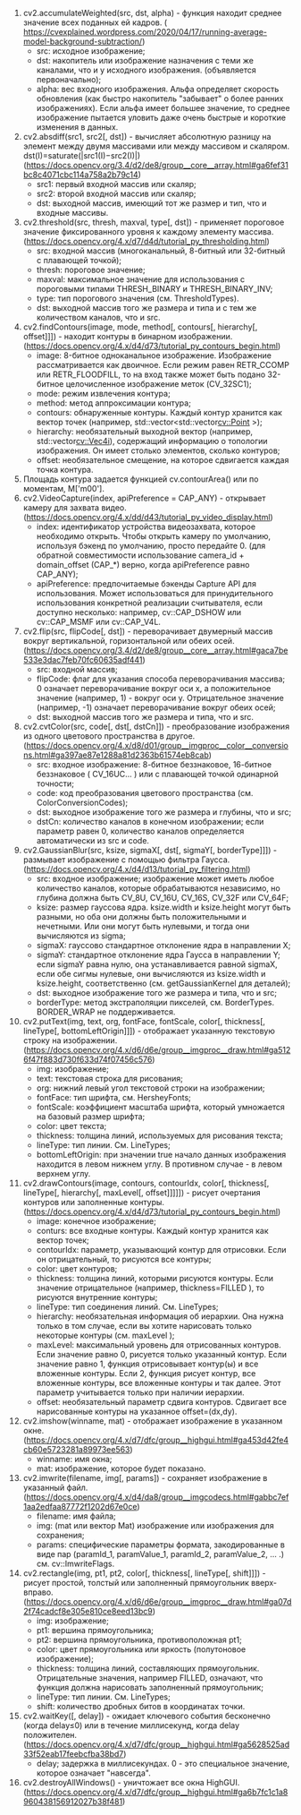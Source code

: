 1. cv2.accumulateWeighted(src, dst, alpha) - функция находит среднее значение всех поданных ей кадров. ( https://cvexplained.wordpress.com/2020/04/17/running-average-model-background-subtraction/)
   * src: исходное изображение;
   * dst: накопитель или изображение назначения с теми же каналами, что и у исходного изображения. (объявляется первоначально);
   * alpha: вес входного изображения. Альфа определяет скорость обновления (как быстро накопитель "забывает" о более ранних изображениях). Если альфа имеет большее значение, то среднее изображение пытается уловить даже очень быстрые и короткие изменения в данных.
2. cv2.absdiff(src1, src2[, dst]) - вычисляет абсолютную разницу на элемент между двумя массивами или между массивом и скаляром. 
   dst(I)=saturate(|src1(I)−src2(I)|) 
   (https://docs.opencv.org/3.4/d2/de8/group__core__array.html#ga6fef31bc8c4071cbc114a758a2b79c14)
   * src1: первый входной массив или скаляр;
   * src2: второй входной массив или скаляр; 
   * dst: выходной массив, имеющий тот же размер и тип, что и входные массивы.
3. cv2.threshold(src, thresh, maxval, type[, dst]) - применяет пороговое значение фиксированного уровня к каждому элементу массива. (https://docs.opencv.org/4.x/d7/d4d/tutorial_py_thresholding.html)
   * src: входной массив (многоканальный, 8-битный или 32-битный с плавающей точкой); 
   * thresh: пороговое значение;
   * maxval: максимальное значение для использования с пороговыми типами THRESH_BINARY и THRESH_BINARY_INV;
   * type: тип порогового значения (см. ThresholdTypes).
   * dst: выходной массив того же размера и типа и с тем же количеством каналов, что и src.
4. cv2.findContours(image, mode, method[, contours[, hierarchy[, offset]]]) - находит контуры в бинарном изображении. (https://docs.opencv.org/4.x/d4/d73/tutorial_py_contours_begin.html)
   * image: 8-битное одноканальное изображение. Изображение рассматривается как двоичное. Если режим равен RETR_CCOMP или RETR_FLOODFILL, то на вход также может быть подано 32-битное целочисленное изображение меток (CV_32SC1);
   * mode: режим извлечения контура; 
   * method: метод аппроксимации контура;
   * contours: обнаруженные контуры. Каждый контур хранится как вектор точек (например, std::vector<std::vector<cv::Point> >);
   * hierarchy: необязательный выходной вектор (например, std::vector<cv::Vec4i>), содержащий информацию о топологии изображения. Он имеет столько элементов, сколько контуров; 
   * offset: необязательное смещение, на которое сдвигается каждая точка контура. 
5. Площадь контура задается функцией cv.contourArea() или по моментам, M['m00'].
6. cv2.VideoCapture(index, apiPreference = CAP_ANY) - открывает камеру для захвата видео. (https://docs.opencv.org/4.x/dd/d43/tutorial_py_video_display.html)
   * index: идентификатор устройства видеозахвата, которое необходимо открыть. Чтобы открыть камеру по умолчанию, используя бэкенд по умолчанию, просто передайте 0. (для обратной совместимости использование camera_id + domain_offset (CAP_*) верно, когда apiPreference равно CAP_ANY);
   * apiPreference: предпочитаемые бэкенды Capture API для использования. Может использоваться для принудительного использования конкретной реализации считывателя, если доступно несколько: например, cv::CAP_DSHOW или cv::CAP_MSMF или cv::CAP_V4L.
7. cv2.flip(src, flipCode[, dst]) - переворачивает двумерный массив вокруг вертикальной, горизонтальной или обеих осей. (https://docs.opencv.org/3.4/d2/de8/group__core__array.html#gaca7be533e3dac7feb70fc60635adf441)
   * src: входной массив; 
   * flipCode: флаг для указания способа переворачивания массива; 0 означает переворачивание вокруг оси x, а положительное значение (например, 1) - вокруг оси y. Отрицательное значение (например, -1) означает переворачивание вокруг обеих осей;
   * dst: выходной массив того же размера и типа, что и src.
8. cv2.cvtColor(src, code[, dst[, dstCn]]) - преобразование изображения из одного цветового пространства в другое. (https://docs.opencv.org/4.x/d8/d01/group__imgproc__color__conversions.html#ga397ae87e1288a81d2363b61574eb8cab)
   * src: входное изображение: 8-битное беззнаковое, 16-битное беззнаковое ( CV_16UC... ) или с плавающей точкой одинарной точности; 
   * code: код преобразования цветового пространства (см. ColorConversionCodes);
   * dst: выходное изображение того же размера и глубины, что и src;
   * dstCn: количество каналов в конечном изображении; если параметр равен 0, количество каналов определяется автоматически из src и code.
9. cv2.GaussianBlur(src, ksize, sigmaX[, dst[, sigmaY[, borderType]]]) - размывает изображение с помощью фильтра Гаусса. (https://docs.opencv.org/4.x/d4/d13/tutorial_py_filtering.html)
   * src: входное изображение; изображение может иметь любое количество каналов, которые обрабатываются независимо, но глубина должна быть CV_8U, CV_16U, CV_16S, CV_32F или CV_64F; 
   * ksize: размер гауссова ядра. ksize.width и ksize.height могут быть разными, но оба они должны быть положительными и нечетными. Или они могут быть нулевыми, и тогда они вычисляются из sigma; 
   * sigmaX: гауссово стандартное отклонение ядра в направлении X;
   * sigmaY: стандартное отклонение ядра Гаусса в направлении Y; если sigmaY равна нулю, она устанавливается равной sigmaX, если обе сигмы нулевые, они вычисляются из ksize.width и ksize.height, соответственно (см. getGaussianKernel для деталей); 
   * dst: выходное изображение того же размера и типа, что и src;
   * borderType: метод экстраполяции пикселей, см. BorderTypes. BORDER_WRAP не поддерживается.
10. cv2.putText(img, text, org, fontFace, fontScale, color[, thickness[, lineType[, bottomLeftOrigin]]]) - отображает указанную текстовую строку на изображении. (https://docs.opencv.org/4.x/d6/d6e/group__imgproc__draw.html#ga5126f47f883d730f633d74f07456c576)
    * img: изображение;
    * text: текстовая строка для рисования;
    * org: нижний левый угол текстовой строки на изображении;
    * fontFace: тип шрифта, см. HersheyFonts;
    * fontScale: коэффициент масштаба шрифта, который умножается на базовый размер шрифта;
    * color: цвет текста;
    * thickness: толщина линий, используемых для рисования текста;
    * lineType: тип линии. См. LineTypes; 
    * bottomLeftOrigin: при значении true начало данных изображения находится в левом нижнем углу. В противном случае - в левом верхнем углу.
11. cv2.drawContours(image, contours, contourIdx, color[, thickness[, lineType[, hierarchy[, maxLevel[, offset]]]]]) - рисует очертания контуров или заполненные контуры. (https://docs.opencv.org/4.x/d4/d73/tutorial_py_contours_begin.html)
    * image: конечное изображение;
    * conturs: все входные контуры. Каждый контур хранится как вектор точек;
    * contourIdx: параметр, указывающий контур для отрисовки. Если он отрицательный, то рисуются все контуры;
    * color: цвет контуров; 
    * thickness: толщина линий, которыми рисуются контуры. Если значение отрицательное (например, thickness=FILLED ), то рисуются внутренние контуры;
    * lineType: тип соединения линий. См. LineTypes; 
    * hierarchy: необязательная информация об иерархии. Она нужна только в том случае, если вы хотите нарисовать только некоторые контуры (см. maxLevel );
    * maxLevel: максимальный уровень для отрисованных контуров. Если значение равно 0, рисуется только указанный контур. Если значение равно 1, функция отрисовывает контур(ы) и все вложенные контуры. Если 2, функция рисует контур, все вложенные контуры, все вложенные контуры и так далее. Этот параметр учитывается только при наличии иерархии. 
    * offset: необязательный параметр сдвига контуров. Сдвигает все нарисованные контуры на указанное offset=(dx,dy).
12. cv2.imshow(winname, mat) - отображает изображение в указанном окне. (https://docs.opencv.org/4.x/d7/dfc/group__highgui.html#ga453d42fe4cb60e5723281a89973ee563)
    * winname: имя окна;
    * mat: изображение, которое будет показано.
13. cv2.imwrite(filename, img[, params]) - сохраняет изображение в указанный файл. (https://docs.opencv.org/4.x/d4/da8/group__imgcodecs.html#gabbc7ef1aa2edfaa87772f1202d67e0ce)
    * filename: имя файла;
    * img: (mat или вектор Mat) изображение или изображения для сохранения;
    * params: специфические параметры формата, закодированные в виде пар (paramId_1, paramValue_1, paramId_2, paramValue_2, ... .) см. cv::ImwriteFlags.
14. cv2.rectangle(img, pt1, pt2, color[, thickness[, lineType[, shift]]]) - рисует простой, толстый или заполненный прямоугольник вверх-вправо. (https://docs.opencv.org/4.x/d6/d6e/group__imgproc__draw.html#ga07d2f74cadcf8e305e810ce8eed13bc9)
    * img: изображение;
    * pt1: вершина прямоугольника;
    * pt2: вершина прямоугольника, противоположная pt1;
    * color: цвет прямоугольника или яркость (полутоновое изображение);
    * thickness: толщина линий, составляющих прямоугольник. Отрицательные значения, например FILLED, означают, что функция должна нарисовать заполненный прямоугольник;
    * lineType: тип линии. См. LineTypes;
    * shift: количество дробных битов в координатах точки.
15. cv2.waitKey([, delay]) - ожидает ключевого события бесконечно (когда delay≤0) или в течение миллисекунд, когда delay положителен. (https://docs.opencv.org/4.x/d7/dfc/group__highgui.html#ga5628525ad33f52eab17feebcfba38bd7)
    * delay; задержка в миллисекундах. 0 - это специальное значение, которое означает "навсегда".
16. cv2.destroyAllWindows() - уничтожает все окна HighGUI. (https://docs.opencv.org/4.x/d7/dfc/group__highgui.html#ga6b7fc1c1a8960438156912027b38f481)
